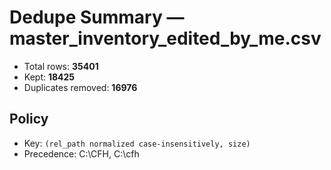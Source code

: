 # Dedupe Summary — master_inventory_edited_by_me.csv

- Total rows: **35401**
- Kept: **18425**
- Duplicates removed: **16976**

## Policy
- Key: `(rel_path normalized case-insensitively, size)`
- Precedence: C:\CFH, C:\cfh